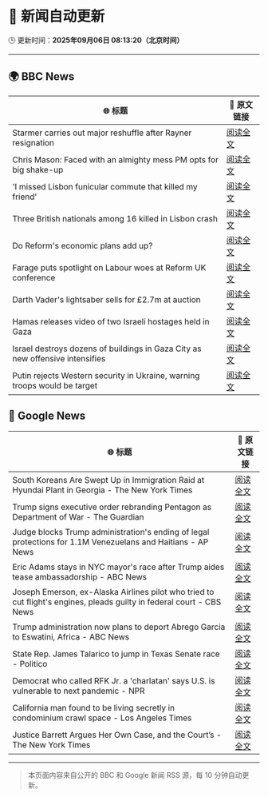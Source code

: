 # 🧠 新闻自动更新

🕒 更新时间：**2025年09月06日 08:13:20（北京时间）**

---

## 🌍 BBC News

| 🌐 标题 | 🔗 原文链接 |
|--------|-------------|
| Starmer carries out major reshuffle after Rayner resignation | [阅读全文](https://www.bbc.com/news/articles/cgmzgjywr8wo?at_medium=RSS&at_campaign=rss) |
| Chris Mason: Faced with an almighty mess PM opts for big shake-up | [阅读全文](https://www.bbc.com/news/articles/cn4lz331gxdo?at_medium=RSS&at_campaign=rss) |
| 'I missed Lisbon funicular commute that killed my friend' | [阅读全文](https://www.bbc.com/news/articles/c98eyp69018o?at_medium=RSS&at_campaign=rss) |
| Three British nationals among 16 killed in Lisbon crash | [阅读全文](https://www.bbc.com/news/articles/c62lmed42p1o?at_medium=RSS&at_campaign=rss) |
| Do Reform's economic plans add up? | [阅读全文](https://www.bbc.com/news/articles/clyx4v44438o?at_medium=RSS&at_campaign=rss) |
| Farage puts spotlight on Labour woes at Reform UK conference | [阅读全文](https://www.bbc.com/news/articles/c9wdkd581z0o?at_medium=RSS&at_campaign=rss) |
| Darth Vader's lightsaber sells for £2.7m at auction | [阅读全文](https://www.bbc.com/news/articles/cy4rdywp34vo?at_medium=RSS&at_campaign=rss) |
| Hamas releases video of two Israeli hostages held in Gaza | [阅读全文](https://www.bbc.com/news/articles/cy0vly9zyl2o?at_medium=RSS&at_campaign=rss) |
| Israel destroys dozens of buildings in Gaza City as new offensive intensifies | [阅读全文](https://www.bbc.com/news/articles/czx0d71gryzo?at_medium=RSS&at_campaign=rss) |
| Putin rejects Western security in Ukraine, warning troops would be target | [阅读全文](https://www.bbc.com/news/articles/czxwl15w2qko?at_medium=RSS&at_campaign=rss) |

## 📰 Google News

| 🌐 标题 | 🔗 原文链接 |
|--------|-------------|
| South Koreans Are Swept Up in Immigration Raid at Hyundai Plant in Georgia - The New York Times | [阅读全文](https://news.google.com/rss/articles/CBMijAFBVV95cUxQb0xPQ2g1Y1c5ODRWOWNWR2NrVEVycUp3OEhMMzU5STBBRWpDOU4wSUVuS0pUWW85X2lhYlpxMjFmYWZ1TDJWWDRJUC1HNzN3VjZ0WW1pZDhXcWJZTGZhRTVhYTIzRVAxX0NKaHBGb1Q4NHN3WGhwd2JON0hmb29KMWJJMEhCLVAya1VzaA?oc=5) |
| Trump signs executive order rebranding Pentagon as Department of War - The Guardian | [阅读全文](https://news.google.com/rss/articles/CBMiowFBVV95cUxQVmFJY1hzNVJkdzFob0pWbDR2LXc2LVdJMS1IX0xKSFRjcTNZTTd5MTJ6aWJRcmtkZjB1SkwzczhQbWhiSTNMU0JlT2dNb2dnN0RaVXhjSGtBd1kxSE1qUnRIcU95QUQ2TjZ2c2JlNlFLTWRKXzQ5NWV5X19ha25zMF84MnZjV2ZqbW56T1J6eUl2NjQydlI3bEtiYVYtRlM1b293?oc=5) |
| Judge blocks Trump administration's ending of legal protections for 1.1M Venezuelans and Haitians - AP News | [阅读全文](https://news.google.com/rss/articles/CBMitAFBVV95cUxNNkJvMHZZY1QybmR1bmpkZlZUd0hkTUc3SWdCd0liWDhnbTdRcnJhNVpBc2hIa29BOENqck5ib1hBdlJSVlB6TkViNE0yTEhPVExyRGdiLV9TLTUxWUpFeWxqd3VfLXhBUWhyblRoVkF5eXNPZ084TWJwblR0X3ZwbFZFQWJrRXY2eVExUWRuNDFwZ3dNRGNxUEl1NG1fdHFzdWxDSExBWWpwT0pVcWE1bEgwVXk?oc=5) |
| Eric Adams stays in NYC mayor's race after Trump aides tease ambassadorship - ABC News | [阅读全文](https://news.google.com/rss/articles/CBMiogFBVV95cUxQQWVRRDN0N1ZCYWFlTDNHLWZjVVNobmJKV3VmTFA1M3NZV29mTExtV0pRQzlvdVBIQ1JxeGV6TVRrY2liVHZyaHF2SkN5RDN6OURpeWFEZm1TbVA2cnd1WFZQS0E0a1BXcl9xZ3g0SGlTZ3VEdWpkZmV5c3hLUVhNcnN0MUdxbzNSVEZIcHVSakc5RzJZSXJYMTFjNU1KbW1tRUHSAacBQVVfeXFMTzU3UGFXc19WRW41aGQ5Snd5M2lNQzA4eXRWMFotVEJUNV82REpGX1JUaUxwdlVtMEhsSmZ4SF9IV090eG1Sd3pYU0o5cUFIVHpHYUlzNE85NFFPSnF3bVFXU3daNUJubjNqR0taUDFITGRQY0NLV0dEUFh6eUZhYWJkeTNUTEYzWGF2b3JGTVVGVkhzb2VWOTBvMDh6SjJiaWVYaEhtS2s?oc=5) |
| Joseph Emerson, ex-Alaska Airlines pilot who tried to cut flight's engines, pleads guilty in federal court - CBS News | [阅读全文](https://news.google.com/rss/articles/CBMihwFBVV95cUxOT1JlVEN6VnVnZHRqTE91MmM2cUN2NE1lc3RUck1sc0hER3VIdFlRQnhhRFk5ZW9RejAwWFNzSC1VNGh5ZlpMcmctOC1jQWpJblBseklVRm5BMmF0b1dGcUl6b3RIdHRZUXVQUDlTeG9HVFQtdDVqRF9LWmRkVU9BT1FwSnQ1TVHSAYwBQVVfeXFMT3VJMmxWZTY4M05rQ2hoMXdtMlBEbnk2LUxhQ0lZMW44SGVhMU5HaFhuSVBkR2pobm5rNVhlVkh1d1JXMGdPamE4d3RfNHBEMmduOENxcUdMZjNOMjd5ZmVlUjVpYzJFeklOanM2eWc0WUlFMU14RGhwMW1vN0VqY1RjNWxlV2RHOEdlRXI?oc=5) |
| Trump administration now plans to deport Abrego Garcia to Eswatini, Africa - ABC News | [阅读全文](https://news.google.com/rss/articles/CBMirAFBVV95cUxNTThoRmljcl9uRUVPOUVFelk4U0R3RHJ3TWNJSk5xUU5lODlxX2pUUlZqRlZ5aEJPUWU5VVJoQUMzSi1UX0dsZG1TZGNRNkxyVjhlX2I0TElIZDZKemhMMWNRNXFENHhSTlN6MDVxd2YtV2xidExxU3ZTNURfVklXa3A3c2NyeU9uNk9ITEd4MFpNZ3ByWjJaTlVKQjlncUR6Z0xGYWJuSEpvcnZH0gGyAUFVX3lxTE5TZDBBUGNhMnpGek44OVVETFBKTVBhcDV4VXZLSmhCTl8zVDNpM1dYRzlKd2NUaW82Sm56dWUtalpPNkQ4a1ZOMkdCM3lWMXBtUEpFWUdBQ1cxTWd2MGtWMUJrX0xmWkFIV183X0kzUEZOYS1sTldEcjcwcGU1WnlNaTRJdHZVUlM1WDB1UmhaWTFfczdQZXhhRmRXRjRwbE5ZWEx2MWIxZzVYa2Iyc2FheHc?oc=5) |
| State Rep. James Talarico to jump in Texas Senate race - Politico | [阅读全文](https://news.google.com/rss/articles/CBMihwFBVV95cUxPXzdMUnFBLW5sb21ndnVkYkNPWW9yZ0w1bDkwdWJabG84YzhzUkoxTzVTSG5TcU9xNVlGX3V6NVJoWElHeDdsWE9Odk50MjJ0OGE4Mmd1Y3hMOVBGUW4xOWt1cmI5Uk9FVzhtWWdueHcyeTNrWWk0dVUzQzlwdmNZTHlKTE9yT3M?oc=5) |
| Democrat who called RFK Jr. a 'charlatan' says U.S. is vulnerable to next pandemic - NPR | [阅读全文](https://news.google.com/rss/articles/CBMipAFBVV95cUxNUzZaLUhOdW55ZGdWVFdxY21QVGVrOFVkZHZWWWZaY1QyMWtsU0RnREE5YjZYblF3X1JQLXdQOEhIMUtKMk5kTWhIVzdERnMyYlNhUHFVLUhzWVg2OU9rSFNBdURCRnhoT2Rlb2sxaWt5Y3VEWmhPZk9fRlp1SkJ1X3pvNl9WWEVrMWRyTFRsLUtwNWRkWjZpelk3VlgyT09idzRCTA?oc=5) |
| California man found to be living secretly in condominium crawl space - Los Angeles Times | [阅读全文](https://news.google.com/rss/articles/CBMiqgFBVV95cUxOUDN3TWtTc0ZPZlBRaTZrLVd1amlrUHRFOHMwYklVWEtQWFIwZEpiQWpGS2IybGVEZFhTeXRQSU1CSVdpOXpYWl9Ub0x1eDhwNVFsQ2dNWUpXQ2hvSDVXSUxhdTRIb1dSWXJFXzRvRzFTX1ZaSHQ0dmRhQUdpdGJyRTdmNE51dFlIV2c2ajlSN0hmblBJaDc5Y0p3SnNYYklXN3BIYXU5WC1pdw?oc=5) |
| Justice Barrett Argues Her Own Case, and the Court’s - The New York Times | [阅读全文](https://news.google.com/rss/articles/CBMiigFBVV95cUxQOGhhUV90dEM2Z08zMkY5M3BvSnBDWE5YeG52NkV3TUJpMHlkNG5xa1RWelRoWnhSZFZvLXdDM2lZQlBXU3JxbzBrV0VXTTNvczRvek4xTTI4QXZFZGJvdzhycEswcW43QS1pLVlYM1NmUE5LcFZMbHpkWVJZVzIwcHpXX1BQMWVnZkE?oc=5) |

---
> 本页面内容来自公开的 BBC 和 Google 新闻 RSS 源，每 10 分钟自动更新。